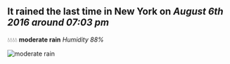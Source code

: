 ## It rained the last time in New York on *August 6th 2016 around 07:03 pm*
💧💧💧💧  **moderate rain** *Humidity 88%*

![moderate rain](http://openweathermap.org/img/w/10d.png)
